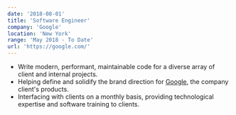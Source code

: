 ```yaml
---
date: '2018-08-01'
title: 'Software Engineer'
company: 'Google'
location: 'New York'
range: 'May 2018 - To Date'
url: 'https://google.com/'
---
```


- Write modern, performant, maintainable code for a diverse array of client and internal projects.
- Helping define and solidify the brand direction for [Google](http://google.com), the company client's products.
- Interfacing with clients on a monthly basis, providing technological expertise and software training to clients.
